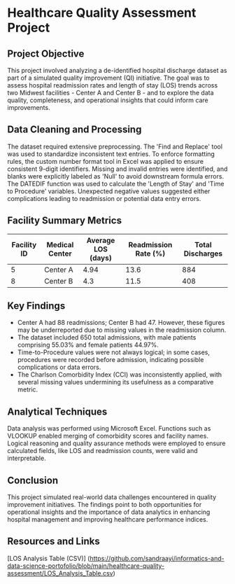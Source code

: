 
# Healthcare Quality Assessment Project

## Project Objective

This project involved analyzing a de-identified hospital discharge dataset as part of a simulated quality improvement (QI) initiative. The goal was to assess hospital readmission rates and length of stay (LOS) trends across two Midwest facilities - Center A and Center B - and to explore the data quality, completeness, and operational insights that could inform care improvements.

## Data Cleaning and Processing

The dataset required extensive preprocessing. The 'Find and Replace' tool was used to standardize inconsistent text entries. To enforce formatting rules, the custom number format tool in Excel was applied to ensure consistent 9-digit identifiers. Missing and invalid entries were identified, and blanks were explicitly labeled as 'Null' to avoid downstream formula errors. The DATEDIF function was used to calculate the 'Length of Stay' and 'Time to Procedure' variables. Unexpected negative values suggested either complications leading to readmission or potential data entry errors.

## Facility Summary Metrics

| Facility ID | Medical Center | Average LOS (days) | Readmission Rate (%) | Total Discharges |
|-------------|----------------|---------------------|------------------------|-------------------|
| 5           | Center A       | 4.94                | 13.6                   | 884               |
| 8           | Center B       | 4.3                 | 11.5                   | 408               |

## Key Findings

- Center A had 88 readmissions; Center B had 47. However, these figures may be underreported due to missing values in the readmission column.
- The dataset included 650 total admissions, with male patients comprising 55.03% and female patients 44.97%.
- Time-to-Procedure values were not always logical; in some cases, procedures were recorded before admission, indicating possible complications or data errors.
- The Charlson Comorbidity Index (CCI) was inconsistently applied, with several missing values undermining its usefulness as a comparative metric.

## Analytical Techniques

Data analysis was performed using Microsoft Excel. Functions such as VLOOKUP enabled merging of comorbidity scores and facility names. Logical reasoning and quality assurance methods were employed to ensure calculated fields, like LOS and readmission counts, were valid and interpretable.

## Conclusion

This project simulated real-world data challenges encountered in quality improvement initiatives. The findings point to both opportunities for operational insights and the importance of data analytics in enhancing hospital management and improving healthcare performance indices.

## Resources and Links
[LOS Analysis Table (CSV)] (https://github.com/sandraayi/informatics-and-data-science-portofolio/blob/main/healthcare-quality-assessment/LOS_Analysis_Table.csv)

